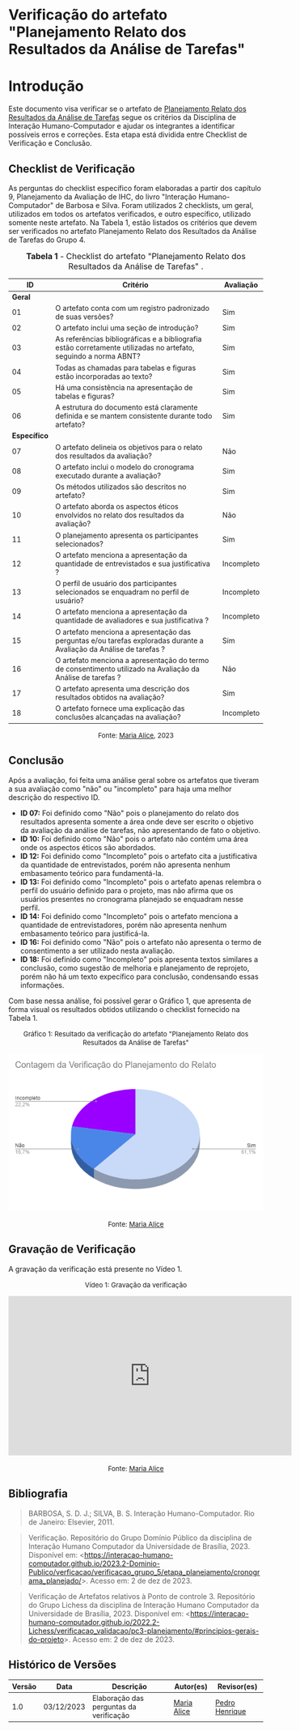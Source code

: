 # Verificação do artefato "Planejamento Relato dos Resultados da Análise de Tarefas"

# Introdução

Este documento visa verificar se o artefato de [Planejamento Relato dos Resultados da Análise de Tarefas](../../../../design_avalaiacao_desenvolvimento/nivel1/analise_de_tarefas/planejamento_relato.md) segue os critérios da Disciplina de Interação Humano-Computador e ajudar os integrantes a identificar possíveis erros e correções. Esta etapa está dividida entre Checklist de Verificação e Conclusão.


## Checklist de Verificação

As perguntas do checklist específico foram elaboradas a partir dos capítulo 9, Planejamento da Avaliação de IHC, do livro "Interação Humano-Computador" de Barbosa e Silva. Foram utilizados 2 checklists, um geral, utilizados em todos os artefatos verificados, e outro específico, utilizado somente neste artefato. Na Tabela 1, estão listados os critérios que devem ser verificados no artefato Planejamento Relato dos Resultados da Análise de Tarefas do Grupo 4.

<font size="3"><p style="text-align: center"><b>Tabela 1</b> - Checklist do artefato "Planejamento Relato dos Resultados da Análise de Tarefas" . </p></font>

| ID             | Critério                                                                                                             | Avaliação  |
| -------------- | -------------------------------------------------------------------------------------------------------------------- | ---------- |
| **Geral**      |                                                                                                                      |            |
| 01             | O artefato conta com um registro padronizado de suas versões?                                                        | Sim        |
| 02             | O artefato inclui uma seção de introdução?                                                                           | Sim        |
| 03             | As referências bibliográficas e a bibliografia estão corretamente utilizadas no artefato, seguindo a norma ABNT?     | Sim        |
| 04             | Todas as chamadas para tabelas e figuras estão incorporadas ao texto?                                                | Sim        |
| 05             | Há uma consistência na apresentação de tabelas e figuras?                                                            | Sim        |
| 06             | A estrutura do documento está claramente definida e se mantem consistente durante todo artefato?                     | Sim        |
| **Específico** |                                                                                                                      |            |
| 07             | O artefato delineia os objetivos para o relato dos resultados da avaliação?                                          | Não        |
| 08             | O artefato inclui o modelo do cronograma executado durante a avaliação?                                              | Sim        |
| 09             | Os métodos utilizados são descritos no artefato?                                                                     | Sim        |
| 10             | O artefato aborda os aspectos éticos envolvidos no relato dos resultados da avaliação?                               | Não        |
| 11             | O planejamento apresenta os participantes selecionados?                                                              | Sim        |
| 12             | O artefato menciona a apresentação da quantidade de entrevistados e sua justificativa ?                              | Incompleto |
| 13             | O perfil de usuário dos participantes selecionados se enquadram no perfil de usuário?                                | Incompleto |
| 14             | O artefato menciona a apresentação da quantidade de avaliadores e sua justificativa ?                                | Incompleto |
| 15             | O artefato menciona a apresentação das perguntas e/ou tarefas exploradas durante a Avaliação da Análise de tarefas ? | Sim        |
| 16             | O artefato menciona a apresentação do termo de consentimento utilizado na Avaliação da Análise de tarefas ?          | Não        |
| 17             | O artefato apresenta uma descrição dos resultados obtidos na avaliação?                                              | Sim        |
| 18             | O artefato fornece uma explicação das conclusões alcançadas na avaliação?                                            | Incompleto |

<font size="2"><p style="text-align: center">Fonte: [Maria Alice](https://github.com/Maliz30), 2023</p></font>

## Conclusão

Após a avaliação, foi feita uma análise geral sobre os artefatos que tiveram a sua avaliação como "não" ou "incompleto" para haja uma melhor descrição do respectivo ID.

- **ID 07:** Foi definido como "Não" pois o planejamento do relato dos resultados apresenta somente a área onde deve ser escrito o objetivo da avaliação da análise de tarefas, não apresentando de fato o objetivo.
- **ID 10:** Foi definido como "Não" pois o artefato não contém uma área onde os aspectos éticos são abordados.
- **ID 12:** Foi definido como "Incompleto" pois o artefato cita a justificativa da quantidade de entrevistados, porém não apresenta nenhum embasamento teórico para fundamentá-la.
- **ID 13:** Foi definido como "Incompleto" pois o artefato apenas relembra o perfil do usuário definido para o projeto, mas não afirma que os usuários presentes no cronograma planejado se enquadram nesse perfil.
- **ID 14:** Foi definido como "Incompleto" pois o artefato menciona a quantidade de entrevistadores, porém não apresenta nenhum embasamento teórico para justificá-la.
- **ID 16:** Foi definido como "Não" pois o artefato não apresenta o termo de consentimento a ser utilizado nesta avaliação.
- **ID 18:** Foi definido como "Incompleto" pois apresenta textos similares a conclusão, como sugestão de melhoria e planejamento de reprojeto, porém não há um texto expecífico para conclusão, condensando essas informações. 

Com base nessa análise, foi possível gerar o Gráfico 1, que apresenta de forma visual os resultados obtidos utilizando o checklist fornecido na Tabela 1.

<center>

<font size="2"><p style="text-align: center">Gráfico 1: Resultado da verificação do artefato "Planejamento Relato dos Resultados da Análise de Tarefas"</p></font>

![Alt text](image-1.png)

<font size="2"><p style="text-align: center">Fonte: [Maria Alice](https://github.com/Maliz30)</p></font>

</center>


## Gravação de Verificação

A gravação da verificação está presente no Vídeo 1.
<center>

<font size="2"><p style="text-align: center">Vídeo 1: Gravação da verificação</p></font>

<iframe width="560" height="315" src="https://www.youtube.com/embed/U7XYK3Z6ecs?si=zH4qZxcepeGPXyMO" title="YouTube video player" frameborder="0" allow="accelerometer; autoplay; clipboard-write; encrypted-media; gyroscope; picture-in-picture; web-share" allowfullscreen></iframe>

<font size="2"><p style="text-align: center">Fonte: [Maria Alice](https://github.com/Maliz30)</p></font>

</center>

## Bibliografia 

> BARBOSA, S. D. J.; SILVA, B. S. Interação Humano-Computador. Rio de Janeiro: Elsevier, 2011.

> Verificação. Repositório do Grupo Domínio Público da disciplina de Interação Humano Computador da Universidade de Brasília, 2023. Disponível em: <<https://interacao-humano-computador.github.io/2023.2-Dominio-Publico/verficacao/verificacao_grupo_5/etapa_planejamento/cronograma_planejado/>>. Acesso em: 2 de dez de 2023.

> Verificação de Artefatos relativos à Ponto de controle 3. Repositório do Grupo Lichess da disciplina de Interação Humano Computador da Universidade de Brasília, 2023. Disponível em: <<https://interacao-humano-computador.github.io/2022.2-Lichess/verificacao_validacao/pc3-planejamento/#principios-gerais-do-projeto>>. Acesso em: 2 de dez de 2023.


## Histórico de Versões

| Versão | Data       | Descrição                               | Autor(es)                                    | Revisor(es)                                    |
| ------ | ---------- | --------------------------------------- | -------------------------------------------- | ---------------------------------------------- |
| 1.0    | 03/12/2023 | Elaboração das perguntas da verificação | [Maria Alice](https://github.com/gustavofbs) | [Pedro Henrique](https://github.com/pedro-hsf) |
